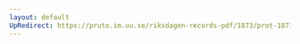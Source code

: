 ```yaml
---
layout: default
UpRedirect: https://pruto.im.uu.se/riksdagen-records-pdf/1873/prot-1873--fk--429/prot-1873--fk--429_001.pdf
---
```

